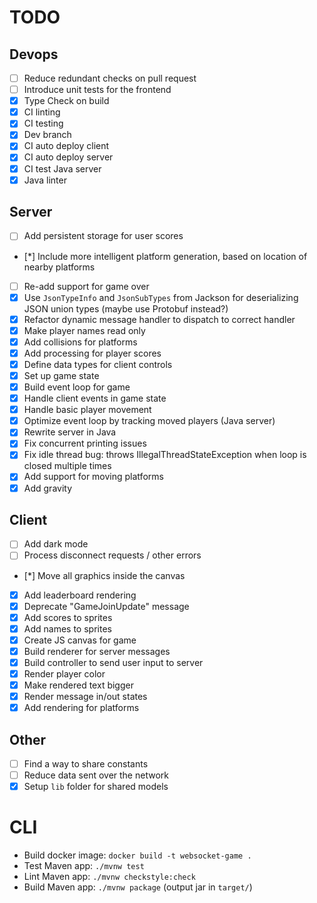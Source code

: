 # TODO

## Devops
- [ ] Reduce redundant checks on pull request
- [ ] Introduce unit tests for the frontend
- [x] Type Check on build
- [x] CI linting
- [x] CI testing
- [x] Dev branch
- [x] CI auto deploy client
- [x] CI auto deploy server
- [x] CI test Java server
- [x] Java linter

## Server
- [ ] Add persistent storage for user scores
- [*] Include more intelligent platform generation, based on location of nearby platforms
- [ ] Re-add support for game over
- [x] Use `JsonTypeInfo` and `JsonSubTypes` from Jackson for deserializing JSON union types (maybe use Protobuf instead?)
- [x] Refactor dynamic message handler to dispatch to correct handler
- [x] Make player names read only
- [x] Add collisions for platforms
- [x] Add processing for player scores
- [x] Define data types for client controls
- [x] Set up game state
- [x] Build event loop for game
- [x] Handle client events in game state
- [x] Handle basic player movement
- [x] Optimize event loop by tracking moved players (Java server)
- [x] Rewrite server in Java
- [x] Fix concurrent printing issues
- [x] Fix idle thread bug: throws IllegalThreadStateException when loop is closed multiple times
- [x] Add support for moving platforms
- [x] Add gravity

## Client
- [ ] Add dark mode
- [ ] Process disconnect requests / other errors
- [*] Move all graphics inside the canvas
- [x] Add leaderboard rendering
- [x] Deprecate "GameJoinUpdate" message
- [x] Add scores to sprites
- [x] Add names to sprites
- [x] Create JS canvas for game
- [x] Build renderer for server messages
- [x] Build controller to send user input to server
- [x] Render player color
- [x] Make rendered text bigger
- [x] Render message in/out states
- [x] Add rendering for platforms

## Other
- [ ] Find a way to share constants
- [ ] Reduce data sent over the network
- [x] Setup `lib` folder for shared models

# CLI
- Build docker image: `docker build -t websocket-game .`
- Test Maven app: `./mvnw test`
- Lint Maven app: `./mvnw checkstyle:check`
- Build Maven app: `./mvnw package` (output jar in `target/`)